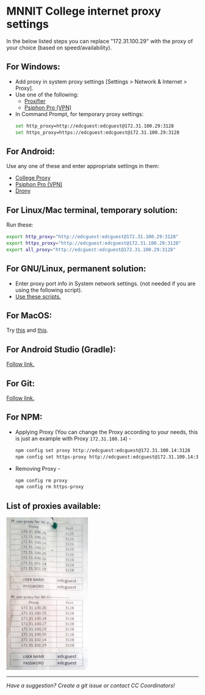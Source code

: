 # MNNIT College internet proxy settings

In the below listed steps you can replace "172.31.100.29" with the proxy of your choice (based on speed/availability).

## For Windows:

- Add proxy in system proxy settings [Settings > Network & Internet > Proxy].
- Use one of the following:
    - [Proxifier](https://www.proxifier.com/)
    - [Psiphon Pro (VPN)](https://psiphon.ca/)
- In Command Prompt, for temporary proxy settings:
    ```bash
    set http_proxy=http://edcguest:edcguest@172.31.100.29:3128
    set https_proxy=https://edcguest:edcguest@172.31.100.29:3128
    ```

## For Android:

Use any one of these and enter appropriate settings in them:

- [College Proxy](https://play.google.com/store/apps/details?id=com.cell47.College_Proxy&hl=en_IN&gl=US)
- [Psiphon Pro (VPN)](https://psiphon.ca/)
- [Drony](https://play.google.com/store/apps/details?id=org.sandrob.drony&hl=en_IN&gl=US)

## For Linux/Mac terminal, temporary solution:

Run these:

```bash
export http_proxy="http://edcguest:edcguest@172.31.100.29:3128"
export https_proxy="http://edcguest:edcguest@172.31.100.29:3128"
export all_proxy="http://edcguest:edcguest@172.31.100.29:3128"
```

## For GNU/Linux, permanent solution:

- Enter proxy port info in System network settings. (not needed if you are using the following script).
- [Use these scripts.](linux-proxy)

## For MacOS:

Try [this](https://support.apple.com/en-in/guide/mac-help/mchlp2591/mac) and [this](https://support.apple.com/en-in/guide/safari/ibrw1053/mac).

## For Android Studio (Gradle):

[Follow link.](https://developer.android.com/studio/intro/studio-config?fbclid=IwAR0AfsH_nW9CUVs4knWtDnvTsdcvXEw4zCquF5AGGQLVxH7xfqomn5EqY0I#proxy)

## For Git:

[Follow link.](https://gist.github.com/evantoli/f8c23a37eb3558ab8765)

## For NPM:
* Applying Proxy (You can change the Proxy according to your needs, this is just an example with Proxy `172.31.100.14`) -
 
    ```bash
    npm config set proxy http://edcguest:edcguest@172.31.100.14:3128
    npm config set https-proxy http://edcguest:edcguest@172.31.100.14:3128
    ```
* Removing Proxy - 

    ```bash
    npm config rm proxy
    npm config rm https-proxy
    ```
    
## List of proxies available:

<a href="Proxies-2022.jpg"><img src="Proxies-2022.jpg"  alt="List of proxies available" height="400"/></a>

<hr>

*Have a suggestion? Create a git issue or contact CC Coordinators!*
